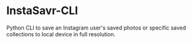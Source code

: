 # InstaSavr-CLI

Python CLI to save an Instagram user's saved photos or specific saved collections to local device in full resolution.
